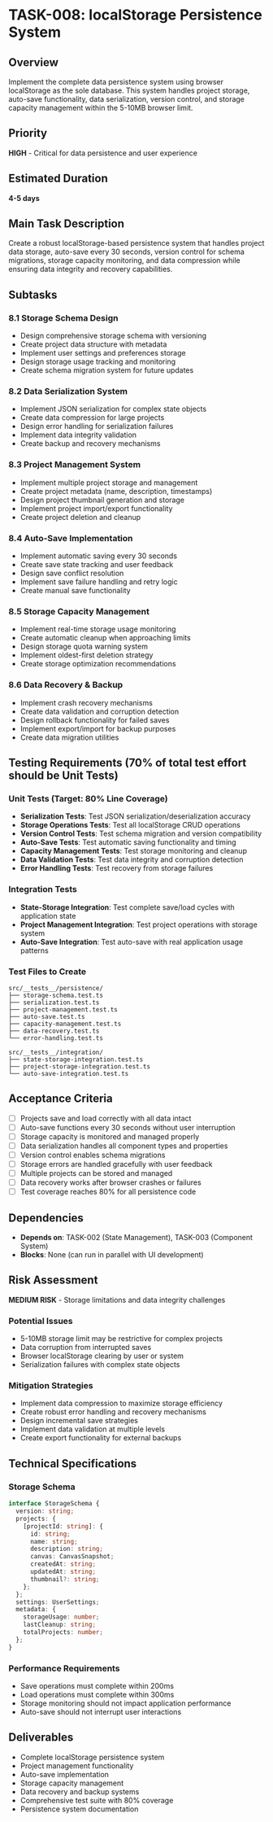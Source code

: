 # TASK-008: localStorage Persistence System

## Overview
Implement the complete data persistence system using browser localStorage as the sole database. This system handles project storage, auto-save functionality, data serialization, version control, and storage capacity management within the 5-10MB browser limit.

## Priority
**HIGH** - Critical for data persistence and user experience

## Estimated Duration
**4-5 days**

## Main Task Description
Create a robust localStorage-based persistence system that handles project data storage, auto-save every 30 seconds, version control for schema migrations, storage capacity monitoring, and data compression while ensuring data integrity and recovery capabilities.

## Subtasks

### 8.1 Storage Schema Design
- Design comprehensive storage schema with versioning
- Create project data structure with metadata
- Implement user settings and preferences storage
- Design storage usage tracking and monitoring
- Create schema migration system for future updates

### 8.2 Data Serialization System
- Implement JSON serialization for complex state objects
- Create data compression for large projects
- Design error handling for serialization failures
- Implement data integrity validation
- Create backup and recovery mechanisms

### 8.3 Project Management System
- Implement multiple project storage and management
- Create project metadata (name, description, timestamps)
- Design project thumbnail generation and storage
- Implement project import/export functionality
- Create project deletion and cleanup

### 8.4 Auto-Save Implementation
- Implement automatic saving every 30 seconds
- Create save state tracking and user feedback
- Design save conflict resolution
- Implement save failure handling and retry logic
- Create manual save functionality

### 8.5 Storage Capacity Management
- Implement real-time storage usage monitoring
- Create automatic cleanup when approaching limits
- Design storage quota warning system
- Implement oldest-first deletion strategy
- Create storage optimization recommendations

### 8.6 Data Recovery & Backup
- Implement crash recovery mechanisms
- Create data validation and corruption detection
- Design rollback functionality for failed saves
- Implement export/import for backup purposes
- Create data migration utilities

## Testing Requirements (70% of total test effort should be Unit Tests)

### Unit Tests (Target: 80% Line Coverage)
- **Serialization Tests**: Test JSON serialization/deserialization accuracy
- **Storage Operations Tests**: Test all localStorage CRUD operations
- **Version Control Tests**: Test schema migration and version compatibility
- **Auto-Save Tests**: Test automatic saving functionality and timing
- **Capacity Management Tests**: Test storage monitoring and cleanup
- **Data Validation Tests**: Test data integrity and corruption detection
- **Error Handling Tests**: Test recovery from storage failures

### Integration Tests
- **State-Storage Integration**: Test complete save/load cycles with application state
- **Project Management Integration**: Test project operations with storage system
- **Auto-Save Integration**: Test auto-save with real application usage patterns

### Test Files to Create
```
src/__tests__/persistence/
├── storage-schema.test.ts
├── serialization.test.ts
├── project-management.test.ts
├── auto-save.test.ts
├── capacity-management.test.ts
├── data-recovery.test.ts
└── error-handling.test.ts

src/__tests__/integration/
├── state-storage-integration.test.ts
├── project-storage-integration.test.ts
└── auto-save-integration.test.ts
```

## Acceptance Criteria
- [ ] Projects save and load correctly with all data intact
- [ ] Auto-save functions every 30 seconds without user interruption
- [ ] Storage capacity is monitored and managed properly
- [ ] Data serialization handles all component types and properties
- [ ] Version control enables schema migrations
- [ ] Storage errors are handled gracefully with user feedback
- [ ] Multiple projects can be stored and managed
- [ ] Data recovery works after browser crashes or failures
- [ ] Test coverage reaches 80% for all persistence code

## Dependencies
- **Depends on**: TASK-002 (State Management), TASK-003 (Component System)
- **Blocks**: None (can run in parallel with UI development)

## Risk Assessment
**MEDIUM RISK** - Storage limitations and data integrity challenges

### Potential Issues
- 5-10MB storage limit may be restrictive for complex projects
- Data corruption from interrupted saves
- Browser localStorage clearing by user or system
- Serialization failures with complex state objects

### Mitigation Strategies
- Implement data compression to maximize storage efficiency
- Create robust error handling and recovery mechanisms
- Design incremental save strategies
- Implement data validation at multiple levels
- Create export functionality for external backups

## Technical Specifications

### Storage Schema
```typescript
interface StorageSchema {
  version: string;
  projects: {
    [projectId: string]: {
      id: string;
      name: string;
      description: string;
      canvas: CanvasSnapshot;
      createdAt: string;
      updatedAt: string;
      thumbnail?: string;
    };
  };
  settings: UserSettings;
  metadata: {
    storageUsage: number;
    lastCleanup: string;
    totalProjects: number;
  };
}
```

### Performance Requirements
- Save operations must complete within 200ms
- Load operations must complete within 300ms
- Storage monitoring should not impact application performance
- Auto-save should not interrupt user interactions

## Deliverables
- Complete localStorage persistence system
- Project management functionality
- Auto-save implementation
- Storage capacity management
- Data recovery and backup systems
- Comprehensive test suite with 80% coverage
- Persistence system documentation 